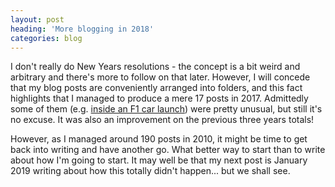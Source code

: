 ```yaml
---
layout: post
heading: 'More blogging in 2018'
categories: blog
---
```


I don't really do New Years resolutions - the concept is a bit weird and arbitrary and there's more to follow on that later. However, I will concede that my blog posts are conveniently arranged into folders, and this fact highlights that I managed to produce a mere 17 posts in 2017. Admittedly some of them (e.g. [inside an F1 car launch](/on-engineering/f1/mcl32-launch/)) were pretty unusual, but still it's no excuse. It was also an improvement on the previous three years totals!

However, as I managed around 190 posts in 2010, it might be time to get back into writing and have another go. What better way to start than to write about how I'm going to start. It may well be that my next post is January 2019 writing about how this totally didn't happen... but we shall see.